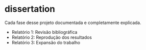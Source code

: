 # dissertation
Cada fase desse projeto documentada e completamente explicada.

* Relatório 1: Revisão bibliográfica
* Relatório 2: Reprodução dos resultados
* Relatório 3: Expansão do trabalho

